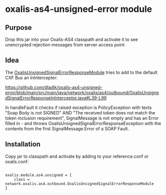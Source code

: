# oxalis-as4-unsigned-error module

## Purpose

Drop this jar into your Oxalis-AS4 classpath and activate it to see unencrypted rejection messages from server access point

## Idea

The [OxalisUnsignedSignalErrorResponseModule](.blob/main/src/main/java/network/oxalis/as4/outbound/OxalisUnsignedSignalErrorResponseModule.java) tries to add to the default CXF Bus an InIntercepter:

https://github.com/dladlk/oxalis-as4-unsigned-error/blob/main/src/main/java/network/oxalis/as4/outbound/OxalisUnsignedSignalErrorResponseInInterceptor.java#L39-L99

In handleFault it checks if raised exception is PolicyException with texts "Soap Body is not SIGNED" AND "The received token does not match the token inclusion requirement", SignalMessage is not empty and has an Error filled in - and throws OxalisUnsignedSignalErrorResponseException with the contents from the first SignalMessage.Error of a SOAP Fault.

## Installation

Copy jar to classpath and activate by adding to your reference.conf or oxalis.conf:

```

oxalis.module.as4.unsigned = {
    class = network.oxalis.as4.outbound.OxalisUnsignedSignalErrorResponseModule
}
```
